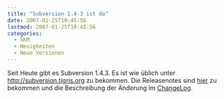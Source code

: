 ```yaml
---
title: "Subversion 1.4.3 ist da"
date: 2007-01-25T10:45:56
lastmod: 2007-01-25T10:45:56
categories:
  - SKM
  - Neuigkeiten
  - Neue Versionen
---
```

Seit Heute gibt es Subversion 1.4.3. Es ist wie üblich unter <a href="http://subversion.tigris.org"  title="Subversion">http://subversion.tigris.org</a> zu bekommen. Die Releasenotes sind <a href="  http://subversion.tigris.org/svn_1.4_releasenotes.html"  title="Releasenotes">hier</a> zu bekommen und die Beschreibung der Änderung im <a href=" http://svn.collab.net/repos/svn/tags/1.4.3/CHANGES"  title="ChangeLog">ChangeLog</a>.
 
